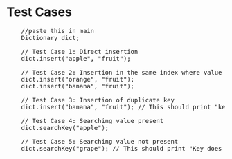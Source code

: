 # Test Cases

<pre>
    //paste this in main
    Dictionary dict;

    // Test Case 1: Direct insertion
    dict.insert("apple", "fruit");

    // Test Case 2: Insertion in the same index where value is present
    dict.insert("orange", "fruit");
    dict.insert("banana", "fruit");

    // Test Case 3: Insertion of duplicate key
    dict.insert("banana", "fruit"); // This should print "key banana already present"

    // Test Case 4: Searching value present
    dict.searchKey("apple");

    // Test Case 5: Searching value not present
    dict.searchKey("grape"); // This should print "Key does not exist"
</pre>